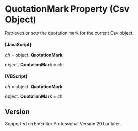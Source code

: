 # QuotationMark Property (Csv Object)

Retrieves or sets the quotation mark for the current Csv object.

#### \[JavaScript\]

_ch_ = object. **QuotationMark**;

object. **QuotationMark** = _ch_;

#### \[VBScript\]

_ch_ = object. **QuotationMark**

object. **QuotationMark** = _ch_

## Version

Supported on EmEditor Professional Version 20.1 or later.
